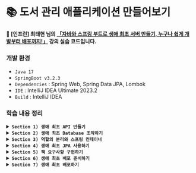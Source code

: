 # 📚 도서 관리 애플리케이션 만들어보기
#### 📣 [인프런] 최태현 님의 [「자바와 스프링 부트로 생애 최초 서버 만들기, 누구나 쉽게 개발부터 배포까지!」](https://inf.run/Hywa) 강의 실습 코드입니다.

### 개발 환경
* `Java 17`
* `SpringBoot v3.2.3`
* `Dependencies` : Spring Web, Spring Data JPA, Lombok
* `IDE` : IntelliJ IDEA Ultimate 2023.2
* `Build` : IntelliJ IDEA

### 학습 내용 정리

<details>
  
**<summary> `Section 1) 생애 최초 API 만들기` </summary>**

</details>


<details>
  
**<summary> `Section 2) 생애 최초 Database 조작하기` </summary>**

</details>


<details>
  
**<summary> `Section 3) 역할의 분리와 스프링 컨테이너` </summary>**

</details>


<details>
  
**<summary> `Section 4) 생애 최초 JPA 사용하기` </summary>**

</details>


<details>
  
**<summary> `Section 5) 책 요구사항 구현하기` </summary>**
#### 주요 기능
* 👤 `사용자`
  *  도서관 사용자를 등록할 수 있습니다.
  *  등록된 사용자 목록을 조회할 수 있습니다.
  *  사용자의 이름을 변경할 수 있습니다.
  *  등록된 사용자를 삭제할 수 있습니다.
 
* 📖 `도서`
  *  도서관에 책을 등록할 수 있습니다.
  *  사용자는 등록된 도서를 대출/반납할 수 있습니다.
</details>


<details>
  
**<summary> `Section 6) 생애 최초 배포 준비하기` </summary>**

</details>


<details>
  
**<summary> `Section 7) 생애 최초 배포하기` </summary>**

</details>
